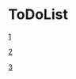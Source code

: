 # ToDoList


[1](https://user-images.githubusercontent.com/57033191/226294490-51800fbb-e0c0-4f07-ba7a-18a1cdd3010f.png)

[2](https://user-images.githubusercontent.com/57033191/226294692-434e354f-3218-4e93-9a07-13f71bdd45db.png)

[3](https://user-images.githubusercontent.com/57033191/226294770-b98ea1a9-9488-4adc-a4d0-ac33494de6cf.png)
